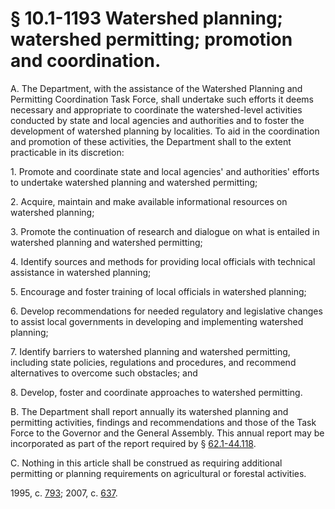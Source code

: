 # § 10.1-1193 Watershed planning; watershed permitting; promotion and coordination.

<p>A. The Department, with the assistance of the Watershed Planning and Permitting Coordination Task Force, shall undertake such efforts it deems necessary and appropriate to coordinate the watershed-level activities conducted by state and local agencies and authorities and to foster the development of watershed planning by localities. To aid in the coordination and promotion of these activities, the Department shall to the extent practicable in its discretion:</p><p>1. Promote and coordinate state and local agencies' and authorities' efforts to undertake watershed planning and watershed permitting;</p><p>2. Acquire, maintain and make available informational resources on watershed planning;</p><p>3. Promote the continuation of research and dialogue on what is entailed in watershed planning and watershed permitting;</p><p>4. Identify sources and methods for providing local officials with technical assistance in watershed planning;</p><p>5. Encourage and foster training of local officials in watershed planning;</p><p>6. Develop recommendations for needed regulatory and legislative changes to assist local governments in developing and implementing watershed planning;</p><p>7. Identify barriers to watershed planning and watershed permitting, including state policies, regulations and procedures, and recommend alternatives to overcome such obstacles; and</p><p>8. Develop, foster and coordinate approaches to watershed permitting.</p><p>B. The Department shall report annually its watershed planning and permitting activities, findings and recommendations and those of the Task Force to the Governor and the General Assembly. This annual report may be incorporated as part of the report required by § <a href='http://law.lis.virginia.gov/vacode/62.1-44.118/'>62.1-44.118</a>.</p><p>C. Nothing in this article shall be construed as requiring additional permitting or planning requirements on agricultural or forestal activities.</p><p>1995, c. <a href='http://lis.virginia.gov/cgi-bin/legp604.exe?951+ful+CHAP0793'>793</a>; 2007, c. <a href='http://lis.virginia.gov/cgi-bin/legp604.exe?071+ful+CHAP0637'>637</a>.</p>